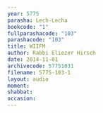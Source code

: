 ```yaml
---
year: 5775
parasha: Lech-Lecha
bookcode: "1"
fullparashacode: "103"
parashacode: "103"
title: WIIFM
author: Rabbi Eliezer Hirsch
date: 2014-11-01
archivecode: 57751031
filename: 5775-103-1
layout: audio
moment: 
shabbat: 
occasion: 
---
```

